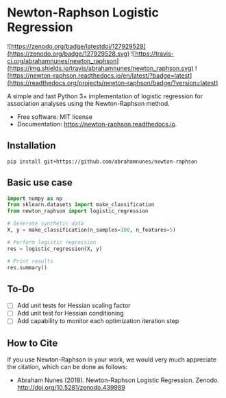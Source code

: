 
# Newton-Raphson Logistic Regression

![https://zenodo.org/badge/latestdoi/127929528](https://zenodo.org/badge/127929528.svg) ![https://travis-ci.org/abrahamnunes/newton_raphson](https://img.shields.io/travis/abrahamnunes/newton_raphson.svg) ![https://newton-raphson.readthedocs.io/en/latest/?badge=latest](https://readthedocs.org/projects/newton-raphson/badge/?version=latest)


A simple and fast Python 3+ implementation of logistic regression for association analyses using the Newton-Raphson method.

- Free software: MIT license
- Documentation: https://newton-raphson.readthedocs.io.

## Installation

```  
pip install git+https://github.com/abrahamnunes/newton-raphson
```

## Basic use case

``` python
import numpy as np
from sklearn.datasets import make_classification
from newton_raphson import logistic_regression

# Generate synthetic data
X, y = make_classification(n_samples=100, n_features=5)

# Perform logistic regression
res = logistic_regression(X, y)

# Print results
res.summary()
```


## To-Do


- [ ] Add unit tests for Hessian scaling factor
- [ ] Add unit test for Hessian conditioning
- [ ] Add capability to monitor each optimization iteration step

## How to Cite

If you use Newton-Raphson in your work, we would very much appreciate the citation, which can be done as follows:

- Abraham Nunes (2018). Newton-Raphson Logistic Regression. Zenodo. http://doi.org/10.5281/zenodo.439989

